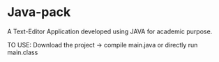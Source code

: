 # Java-pack

A Text-Editor Application developed using JAVA for academic purpose.

TO USE:
Download the project -> compile main.java or directly run main.class
